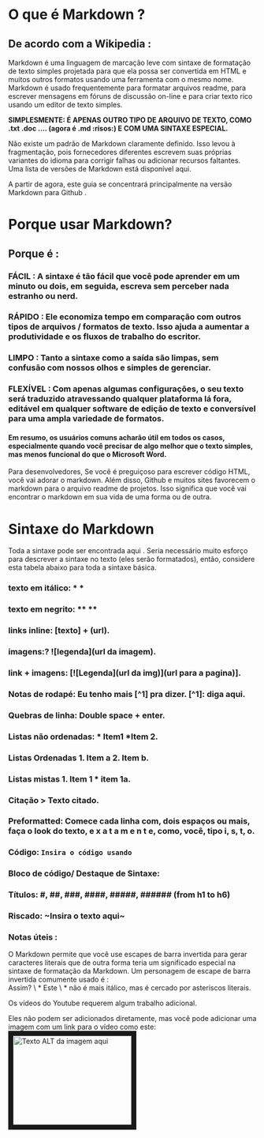 # O que é Markdown ?
## De acordo com a Wikipedia :

Markdown é uma linguagem de marcação leve com sintaxe de formatação de texto simples projetada para que ela possa ser convertida em HTML e muitos outros formatos usando uma ferramenta com o mesmo nome. Markdown é usado frequentemente para formatar arquivos readme, para escrever mensagens em fóruns de discussão on-line e para criar texto rico usando um editor de texto simples.

**SIMPLESMENTE: É APENAS OUTRO TIPO DE ARQUIVO DE TEXTO, COMO .txt .doc .... (agora é .md :risos:) E COM UMA SINTAXE ESPECIAL.**

Não existe um padrão de Markdown claramente definido. Isso levou à fragmentação, pois fornecedores diferentes escrevem suas próprias variantes do idioma para corrigir falhas ou adicionar recursos faltantes. Uma lista de versões de Markdown está disponível aqui.

A partir de agora, este guia se concentrará principalmente na versão Markdown para Github .

# Porque usar Markdown?
## Porque é :

### FÁCIL : A sintaxe é tão fácil que você pode aprender em um minuto ou dois, em seguida, escreva sem perceber nada estranho ou nerd.
### RÁPIDO : Ele economiza tempo em comparação com outros tipos de arquivos / formatos de texto. Isso ajuda a aumentar a produtividade e os fluxos de trabalho do escritor.
### LIMPO : Tanto a sintaxe como a saída são limpas, sem confusão com nossos olhos e simples de gerenciar.
### FLEXÍVEL : Com apenas algumas configurações, o seu texto será traduzido atravessando qualquer plataforma lá fora, editável em qualquer software de edição de texto e conversível para uma ampla variedade de formatos.

#### Em resumo, os usuários comuns acharão útil em todos os casos, especialmente quando você precisar de algo melhor que o texto simples, mas menos funcional do que o Microsoft Word.
Para desenvolvedores, Se você é preguiçoso para escrever código HTML, você vai adorar o markdown. Além disso, Github e muitos sites favorecem o markdown para o arquivo readme de projetos. Isso significa que você vai encontrar o markdown em sua vida de uma forma ou de outra.


# Sintaxe do Markdown

Toda a sintaxe pode ser encontrada aqui . Seria necessário muito esforço para descrever a sintaxe no texto (eles serão formatados), então, considere esta tabela abaixo para toda a sintaxe básica.


### texto em itálico: \* *
### texto em negrito: \** **

### links inline: [texto] + (url).

### imagens:? ![legenda](url da imagem).

### link + imagens: [![Legenda](url da img)](url para a pagina)].

### Notas de rodapé: Eu tenho mais [^1] pra dizer. [^1]: diga aqui.

### Quebras de linha: Double space + enter.

### Listas não ordenadas: * Item1 *Item 2.

### Listas Ordenadas	1. Item a 2. Item b.

### Listas mistas	1. Item 1 * item 1a.

### Citação	> Texto citado.

### Preformatted: Comece cada linha com, dois espaços ou mais, faça o look do texto, e x a t a m e n t e, como, você, tipo i, s, t, o.

### Código:	`Insira o código usando ` ` `

### Bloco de código/ Destaque de Sintaxe:


### Títulos: #, ##, ###, ####, #####, ###### (from h1 to h6)

### Riscado: ~Insira o texto aqui~

### Notas úteis :
O Markdown permite que você use escapes de barra invertida para gerar caracteres literais que de outra forma teria um significado especial na sintaxe de formatação da Markdown. Um personagem de escape de barra invertida comumente usado é : \
Assim? \ * Este \ * não é mais itálico, mas é cercado por asteriscos literais.

Os vídeos do Youtube requerem algum trabalho adicional.

Eles não podem ser adicionados diretamente, mas você pode adicionar uma imagem com um link para o vídeo como este:
<a href="http://www.youtube.com/watch?feature=player_embedded&v=YOUTUBE_VIDEO_ID_HERE
" target="_blank"><img src="http://img.youtube.com/vi/YOUTUBE_VIDEO_ID_HERE/0.jpg" 
alt="Texto ALT da imagem aqui" width="240" height="180" border="10" /></a>
